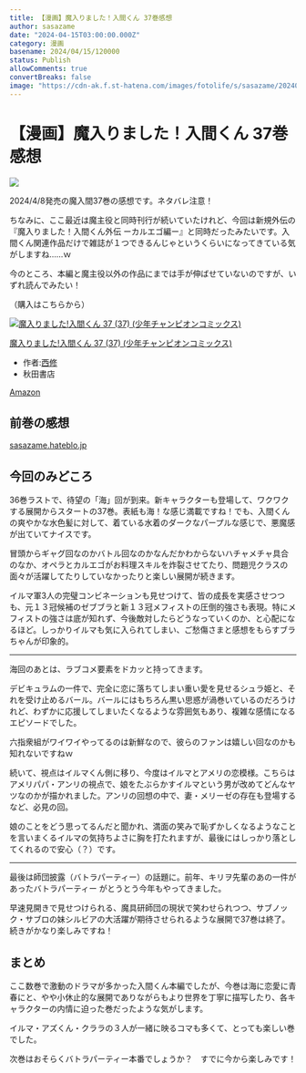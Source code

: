 ```yaml
---
title: 【漫画】魔入りました！入間くん 37巻感想
author: sasazame
date: "2024-04-15T03:00:00.000Z"
category: 漫画
basename: 2024/04/15/120000
status: Publish
allowComments: true
convertBreaks: false
image: "https://cdn-ak.f.st-hatena.com/images/fotolife/s/sasazame/20240408/20240408194348.png"
---
```

# 【漫画】魔入りました！入間くん 37巻感想

![](https://cdn-ak.f.st-hatena.com/images/fotolife/s/sasazame/20240408/20240408194348.png)

2024/4/8発売の魔入間37巻の感想です。ネタバレ注意！

ちなみに、ここ最近は魔主役と同時刊行が続いていたけれど、今回は新規外伝の『魔入りました！入間くん外伝 ーカルエゴ編ー』と同時だったみたいです。入間くん関連作品だけで雑誌が１つできるんじゃというくらいになってきている気がしますね……ｗ

今のところ、本編と魔主役以外の作品にまでは手が伸ばせていないのですが、いずれ読んでみたい！

（購入はこちらから）

[![魔入りました!入間くん 37 (37) (少年チャンピオンコミックス)](https://m.media-amazon.com/images/I/51a+pogR0zL._SL500_.jpg "魔入りました!入間くん 37 (37) (少年チャンピオンコミックス)")](https://www.amazon.co.jp/dp/4253283373?tag=mochig08-22&linkCode=ogi&th=1&psc=1)

[魔入りました!入間くん 37 (37) (少年チャンピオンコミックス)](https://www.amazon.co.jp/dp/4253283373?tag=mochig08-22&linkCode=ogi&th=1&psc=1)

-   作者:[西修](https://d.hatena.ne.jp/keyword/%C0%BE%BD%A4)
-   秋田書店

[Amazon](https://www.amazon.co.jp/dp/4253283373?tag=mochig08-22&linkCode=ogi&th=1&psc=1)

<!-- Extended Body -->

## 前巻の感想

[sasazame.hateblo.jp](https://sasazame.hateblo.jp/entry/2024/02/08/120000)

## 今回のみどころ

36巻ラストで、待望の「海」回が到来。新キャラクターも登場して、ワクワクする展開からスタートの37巻。表紙も海！な感じ満載ですね！でも、入間くんの爽やかな水色髪に対して、着ている水着のダークなパープルな感じで、悪魔感が出ていてナイスです。

冒頭からギャグ回なのかバトル回なのかなんだかわからないハチャメチャ具合のなか、オペラとカルエゴがお料理スキルを炸裂させてたり、問題児クラスの面々が活躍してたりしていなかったりと楽しい展開が続きます。

イルマ軍3人の完璧コンビネーションも見せつけて、皆の成長を実感させつつも、元１３冠候補のゼブブラと新１３冠メフィストの圧倒的強さも表現。特にメフィストの強さは底が知れず、今後敵対したらどうなっていくのか、と心配になるほど。しっかりイルマも気に入られてしまい、ご愁傷さまと感想をもらすブラちゃんが印象的。

* * *

海回のあとは、ラブコメ要素をドカッと持ってきます。

デビキュラムの一件で、完全に恋に落ちてしまい重い愛を見せるシュラ姫と、それを受け止めるバール。バールにはもちろん黒い思惑が渦巻いているのだろうけれど、わずかに応援してしまいたくなるような雰囲気もあり、複雑な感情になるエピソードでした。

六指衆組がワイワイやってるのは新鮮なので、彼らのファンは嬉しい回なのかも知れないですねｗ

続いて、視点はイルマくん側に移り、今度はイルマとアメリの恋模様。こちらはアメリパパ・アンリの視点で、娘をたぶらかすイルマという男が改めてどんなヤツなのかが描かれました。アンリの回想の中で、妻・メリーゼの存在も登場するなど、必見の回。

娘のことをどう思ってるんだと聞かれ、満面の笑みで恥ずかしくなるようなことを言いまくるイルマの気持ちよさに胸を打たれますが、最後にはしっかり落としてくれるので安心（？）です。

* * *

最後は師団披露（バトラパーティー）の話題に。前年、キリヲ先輩のあの一件があったバトラパーティー がとうとう今年もやってきました。

早速見開きで見せつけられる、魔具研師団の現状で笑わせられつつ、サブノック・サブロの妹シルビアの大活躍が期待させられるような展開で37巻は終了。続きがかなり楽しみですね！

## まとめ

ここ数巻で激動のドラマが多かった入間くん本編でしたが、今巻は海に恋愛に青春にと、やや小休止的な展開でありながらもより世界を丁寧に描写したり、各キャラクターの内情に迫った巻だったような気がします。

イルマ・アズくん・クララの３人が一緒に映るコマも多くて、とっても楽しい巻でした。

次巻はおそらくバトラパーティー本番でしょうか？　すでに今から楽しみです！